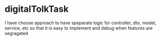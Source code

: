 # digitalTolkTask
I have choose approach to have speparate logic for 
controller, dto, model, service, etc so that it is easy to implement and debug when features are segragated
